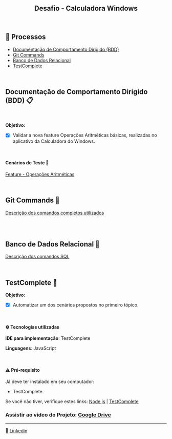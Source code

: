 <h2 align="center"> Desafio - Calculadora Windows </h2>

<br>

##  🧭 Processos

- [ Documentação de Comportamento Dirigido (BDD) ](#documentação-de-comportamento-dirigido)
- [ Git Commands ](#git-commands)
- [ Banco de Dados Relacional ](#banco-de-dados-relacional)
- [ TestComplete ](#testcomplete)

<br>


## Documentação de Comportamento Dirigido (BDD) 📋

<br>

**Objetivo:** 

- [x] Validar a nova feature Operações Aritméticas básicas, realizadas no aplicativo da Calculadora do Windows.

<br>

#### Cenários de Teste 📝
[Feature - Operações Aritméticas](https://www.notion.so/292639512626410883aefdfef26c80fb?v=b3c38e3709ba4ed68bbbc1749f9af52b&pvs=4)


<br>

## Git Commands 📍

[Descrição dos comandos completos utilizados](https://www.notion.so/292639512626410883aefdfef26c80fb?v=b3c38e3709ba4ed68bbbc1749f9af52b&pvs=4)

<br>

<br>

## Banco de Dados Relacional 🎲

[Descrição dos comandos SQL](https://www.notion.so/292639512626410883aefdfef26c80fb?v=b3c38e3709ba4ed68bbbc1749f9af52b&pvs=4)

<br>

## TestComplete 🤖

**Objetivo:** 

- [x] Automatizar um dos cenários propostos no primeiro tópico. 

<br>

#### ⚙️ Tecnologias utilizadas

**IDE para implementação**: TestComplete

**Linguagens**: JavaScript

<br>

 #### ⚠️ Pré-requisito

Já deve ter instalado em seu computador:
- TestComplete.


Se você não tiver, verifique estes links: [Node.js](https://nodejs.org/en/) | [TestComplete](https://filehonor.com/testcomplete/)


### Assistir ao video do Projeto: [Google Drive](https://drive.google.com/file/d/19N6-Dfs1GM542OrIiVVhLYHn01E_Ff3R/view?usp=share_link)
	
 ------
	
:speech_balloon: [Linkedin](https://www.linkedin.com/in/camilalnmoura/)
